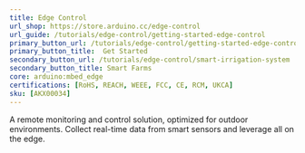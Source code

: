 ```yaml
---
title: Edge Control
url_shop: https://store.arduino.cc/edge-control
url_guide: /tutorials/edge-control/getting-started-edge-control
primary_button_url: /tutorials/edge-control/getting-started-edge-control
primary_button_title:  Get Started
secondary_button_url: /tutorials/edge-control/smart-irrigation-system
secondary_button_title: Smart Farms
core: arduino:mbed_edge
certifications: [RoHS, REACH, WEEE, FCC, CE, RCM, UKCA]
sku: [AKX00034]
---
```


A remote monitoring and control solution, optimized for outdoor environments. Collect real-time data from smart sensors and leverage all on the edge.   
